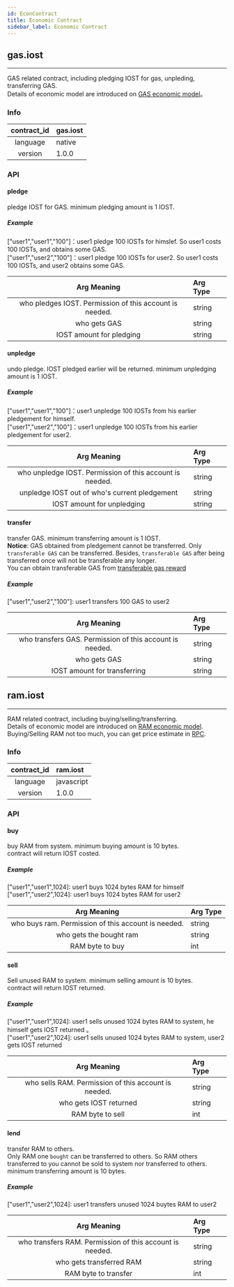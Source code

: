 ```yaml
---
id: EconContract
title: Economic Contract
sidebar_label: Economic Contract
---
```


## gas.iost
---

GAS related contract, including pledging IOST for gas, unpleding, transferring GAS.      
Details of economic model are introduced on [GAS economic model](2-intro-of-iost/Economic-model.md#gas奖励)。

### Info
| contract_id | gas.iost |
| :----: | :------ |
| language | native |
| version | 1.0.0 |

### API

#### pledge
pledge IOST for GAS. minimum pledging amount is 1 IOST.      
##### Example
\["user1","user1","100"\]：user1 pledge 100 IOSTs for himslef. So user1 costs 100 IOSTs, and obtains some GAS.   
\["user1","user2","100"\]：user1 pledge 100 IOSTs for user2. So user1 costs 100 IOSTs, and user2 obtains some GAS.

| Arg Meaning | Arg Type |
| :----: | :------ |
| who pledges IOST. Permission of this account is needed. | string |
| who gets GAS | string |
| IOST amount for pledging | string |

#### unpledge
undo pledge. IOST pledged earlier will be returned. minimum unpledging amount is 1 IOST.        
##### Example
\["user1","user1","100"\]：user1 unpledge 100 IOSTs from his earlier pledgement for himself.   
\["user1","user2","100"\]：user1 unpledge 100 IOSTs from his earlier pledgement for user2.

| Arg Meaning | Arg Type |
| :----: | :------ |
| who unpledge IOST. Permission of this account is needed. | string |
| unpledge IOST out of who's current pledgement | string |
| IOST amount for unpledging | string | 


#### transfer
transfer GAS. minimum transferring amount is 1 IOST.   
__Notice__: GAS obtained from pledgement cannot be transferred. Only `transferable GAS` can be transferred. Besides, `transferable GAS` after being transferred once will not be transferable any longer.      
You can obtain transferable GAS from [transferable gas reward](2-intro-of-iost/Economic-model.md#流通gas奖励)

##### Example
\["user1","user2","100"\]: user1 transfers 100 GAS to user2
 

| Arg Meaning | Arg Type |
| :----: | :------ |
| who transfers GAS. Permission of this account is needed. | string |
| who gets GAS| string |
| IOST amount for transferring | string |

## ram.iost
---
RAM related contract, including buying/selling/transferring.    
Details of economic model are introduced on [RAM economic model](2-intro-of-iost/Economic-model.md#资源).  
Buying/Selling RAM not too much, you can get price estimate in [RPC](6-reference/API.md#getraminfo). 

### Info
| contract_id | ram.iost |
| :----: | :------ |
| language | javascript |
| version | 1.0.0 |

### API

#### buy
buy RAM from system. minimum buying amount is 10 bytes.        
contract will return IOST costed.  
##### Example
\["user1","user1",1024\]:  user1 buys 1024 bytes RAM for himself   
\["user1","user2",1024\]:  user1 buys 1024 bytes RAM for user2   

| Arg Meaning | Arg Type |
| :----: | :------ |
| who buys ram. Permission of this account is needed. | string |
| who gets the bought ram| string |
| RAM byte to buy | int |

#### sell
Sell unused RAM to system. minimum selling amount is 10 bytes.   
contract will return IOST returned.
##### Example
\["user1","user1",1024\]:  user1 sells unused 1024 bytes RAM to system, he himself gets IOST returned
。  
\["user1","user2",1024\]:  user1 sells unused 1024 bytes RAM to system, user2 gets IOST returned

| Arg Meaning | Arg Type |
| :----: | :------ |
| who sells RAM. Permission of this account is needed. | string |
| who gets IOST returned | string |
| RAM byte to sell | int |

#### lend
transfer RAM to others.      
Only RAM one `bought` can be transferred to others. So RAM others transferred to you cannot be sold to system nor transferred to others.      
minimum transferring amount is 10 bytes.   
##### Example
\["user1","user2",1024\]: user1 transfers unused 1024 buytes RAM to user2

| Arg Meaning | Arg Type |
| :----: | :------ |
| who transfers RAM. Permission of this account is needed. | string |
| who gets transferred RAM| string |
| RAM byte to transfer | int |


